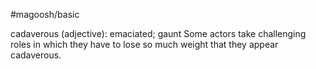 #magoosh/basic

cadaverous (adjective): emaciated; gaunt 
Some actors take challenging roles in which they have to lose so much weight that they appear 
cadaverous. 
